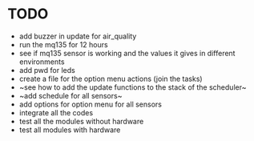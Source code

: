 # TODO
- add buzzer in update for air_quality
- run the mq135 for 12 hours
- see if mq135 sensor is working and the values it gives in different environments
- add pwd for leds
- create a file for the option menu actions (join the tasks)
- ~see how to add the update functions to the stack of the scheduler~
- ~add schedule for all sensors~
- add options for option menu for all sensors
- integrate all the codes
- test all the modules without hardware
- test all modules with hardware
